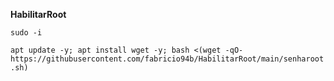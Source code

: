 __HabilitarRoot__

```sudo -i```

```apt update -y; apt install wget -y; bash <(wget -qO- https://githubusercontent.com/fabricio94b/HabilitarRoot/main/senharoot.sh)```
